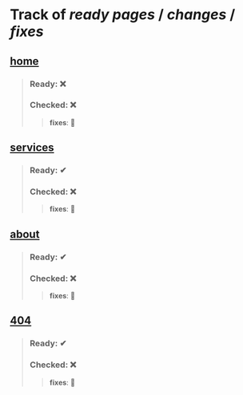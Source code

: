 # Track of *ready pages* / *changes* / *fixes*

## [home](https://arsu4ka.github.io/virtus-verstka/home/home.html)
> ### Ready: ❌
> ### Checked: ❌
>> **fixes**: 🚫


## [services](https://arsu4ka.github.io/virtus-verstka/services/services.html)
> ### Ready: ✔
> ### Checked: ❌
>> **fixes**: 🚫


## [about](https://arsu4ka.github.io/virtus-verstka/about/about.html)
> ### Ready: ✔
> ### Checked: ❌
>> **fixes**: 🚫


## [404](https://arsu4ka.github.io/virtus-verstka/404/404.html)
> ### Ready: ✔
> ### Checked: ❌
>> **fixes**: 🚫